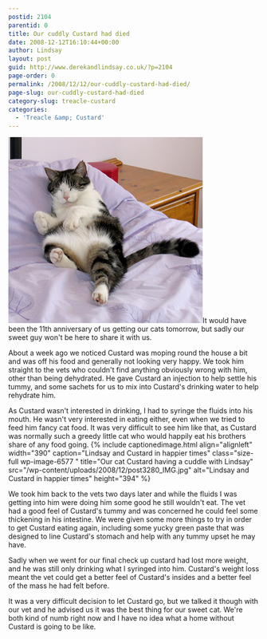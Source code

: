 ```yaml
---
postid: 2104
parentid: 0
title: Our cuddly Custard had died
date: 2008-12-12T16:10:44+00:00
author: Lindsay
layout: post
guid: http://www.derekandlindsay.co.uk/?p=2104
page-order: 0
permalink: /2008/12/12/our-cuddly-custard-had-died/
page-slug: our-cuddly-custard-had-died
category-slug: treacle-custard
categories:
  - 'Treacle &amp; Custard'
---
```

<img class="alignright size-full wp-image-6576" title="Our cat, Custard relaxing on our bed" src="/wp-content/uploads/2008/12/post_5064.jpg" alt="Our cat, Custard relaxing on our bed" width="390" height="373" />It would have been the 11th anniversary of us getting our cats tomorrow, but sadly our sweet guy won't be here to share it with us.

About a week ago we noticed Custard was moping round the house a bit and was off his food and generally not looking very happy. We took him straight to the vets who couldn't find anything obviously wrong with him, other than being dehydrated. He gave Custard an injection to help settle his tummy, and some sachets for us to mix into Custard's drinking water to help rehydrate him.

As Custard wasn't interested in drinking, I had to syringe the fluids into his mouth. He wasn't very interested in eating either, even when we tried to feed him fancy cat food. It was very difficult to see him like that, as Custard was normally such a greedy little cat who would happily eat his brothers share of any food going. {% include captionedimage.html align="alignleft" width="390" caption="Lindsay and Custard in happier times" class="size-full wp-image-6577 " title="Our cat Custard having a cuddle with Lindsay" src="/wp-content/uploads/2008/12/post3280_IMG.jpg" alt="Lindsay and Custard in happier times" height="394" %} 

We took him back to the vets two days later and while the fluids I was getting into him were doing him some good he still wouldn't eat. The vet had a good feel of Custard's tummy and was concerned he could feel some thickening in his intestine. We were given some more things to try in order to get Custard eating again, including some yucky green paste that was designed to line Custard's stomach and help with any tummy upset he may have.

Sadly when we went for our final check up custard had lost more weight, and he was still only drinking what I syringed into him. Custard's weight loss meant the vet could get a better feel of Custard's insides and a better feel of the mass he had felt before.

It was a very difficult decision to let Custard go, but we talked it though with our vet and he advised us it was the best thing for our sweet cat. We're both kind of numb right now and I have no idea what a home without Custard is going to be like.